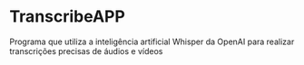 # TranscribeAPP
Programa que utiliza a inteligência artificial Whisper da OpenAI para realizar transcrições precisas de áudios e vídeos
